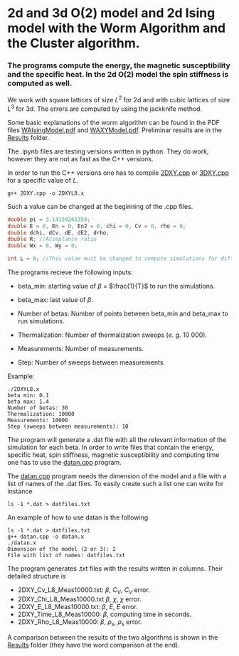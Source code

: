 # 2d and 3d O(2) model and 2d Ising model with the Worm Algorithm and the Cluster algorithm.
### The programs compute the energy, the magnetic susceptibility and the specific heat. In the 2d O(2) model the spin stiffness is computed as well. 

We work with square lattices of size $L^2$ for 2d and with cubic lattices of size $L^3$ for 3d. The errors are computed by using the jackknife method.

Some basic explanations of the worm algorithm can be found in the PDF files [WAIsingModel.pdf](WAIsingModel.pdf) and [WAXYModel.pdf](WAXYModel.pdf).
Preliminar results are in the [Results](O(2)Model/Results) folder.

The .ipynb files are testing versions written in python. They do work, however they are not as fast as the C++ versions.

In order to run the C++ versions one has to compile [2DXY.cpp](O(2)Model/WormAlgorithm/2DXY.cpp) or [3DXY.cpp](O(2)Model/WormAlgorithm/3DXY.cpp) for a specific value of $L$.
```console
g++ 2DXY.cpp -o 2DXYL8.x
```
Such a value can be changed at the beginning of the .cpp files. 
```cpp
double pi = 3.14159265359;
double E = 0, En = 0, En2 = 0, chi = 0, Cv = 0, rho = 0;
double dchi, dCv, dE, dE2, drho;
double R; //Acceptance ratio
double Wx = 0, Wy = 0;

int L = 8; //This value must be changed to compute simulations for different lattices. 
```
The programs recieve the following inputs: 

* beta_min: starting value of $\beta$ = $\frac{1}{T}$ to run the simulations.

* beta_max: last value of $\beta$.

* Number of betas: Number of points between beta_min and beta_max to run simulations.

* Thermalization: Number of thermalization sweeps (*e. g.* 10 000).

* Measurements: Number of measurements.

* Step: Number of sweeps between measurements. 

Example:
```console
./2DXYL8.x
beta min: 0.1
beta max: 1.4
Number of betas: 30
Thermalization: 10000
Measurements: 10000
Step (sweeps between measurements): 10
``` 

The program will generate a .dat file with all the relevant information of the simulation for each beta. In order to write files that contain the energy, specific heat, spin stiffness, magnetic susceptibility and computing time one has to use the [datan.cpp](O(2)Model/datan.cpp) program.

The [datan.cpp](O(2)Model/datan.cpp) program needs the dimension of the model and a file with a list of names of the .dat files. To easily create such a list one can write for instance

```console
ls -1 *.dat > datfiles.txt
``` 
An example of how to use datan is the following 
```console
ls -1 *.dat > datfiles.txt
g++ datan.cpp -o datan.x
./datan.x
Dimension of the model (2 or 3): 2
File with list of names: datfiles.txt
``` 
The program generates .txt files with the results written in columns. Their detailed structure is

* 2DXY_Cv_L8_Meas10000.txt: $\beta$, $C_V$, $C_V$ error.
* 2DXY_Chi_L8_Meas10000.txt $\beta$, $\chi$, $\chi$ error.
* 2DXY_E_L8_Meas10000.txt: $\beta$, $E$, $E$ error.
* 2DXY_Time_L8_Meas10000: $\beta$, computing time in seconds.
* 2DXY_Rho_L8_Meas10000: $\beta$, $\rho_s$, $\rho_s$ error. 


A comparison between the results of the two algorithms is shown in the [Results](O(2)Model/Results) folder (they have the word comparison at the end).
